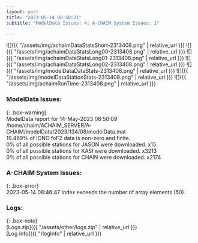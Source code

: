 ```yaml
---
layout: post
title: "2023-05-14 08:50:21"
subtitle: "ModelData Issues: 4; A-CHAIM System Issues: 1"

---
```


![]({{ "/assets/img/achaimDataStatsShort-2313408.png" | relative_url }})
![]({{ "/assets/img/achaimDataStatsLong00-2313408.png" | relative_url }})
![]({{ "/assets/img/achaimDataStatsLong01-2313408.png" | relative_url }})
![]({{ "/assets/img/achaimDataStatsLong02-2313408.png" | relative_url }})
![]({{ "/assets/img/modelDataDataStats-2313408.png" | relative_url }})
![]({{ "/assets/img/modelDataStationStats-2313408.png" | relative_url }})
![]({{ "/assets/img/achaimRunTime-2313408.png" | relative_url }})


### ModelData Issues:  
  
{: .box-warning}  
 ModelData report for 14-May-2023 08:50:09   
 /home/chaim/ACHAIM_SERVER/A-CHAIM/modelData/2023/134/08/modelData.mat   
 19.469% of IONO foF2 data is non-zero and finite.   
 0% of all possible stations for JASON were downloaded. x15   
 0% of all possible stations for KASI were downloaded. x3213   
 0% of all possible stations for CHAIN were downloaded. x2174   
  
### A-CHAIM System Issues:  
  
{: .box-error}  
2023-05-14 08:46:47 Index exceeds the number of array elements (50).  

### Logs:  
  
{: .box-note}  
[Logs.zip]({{ "/assets/other/logs.zip" | relative_url }})  
[Log Info]({{ "/logInfo" | relative_url }})  
